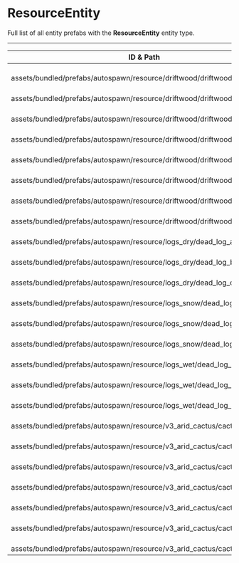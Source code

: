 # ResourceEntity
Full list of all <Badge type="warning" text="24"/> entity prefabs with the **ResourceEntity** entity type.

---
| ID & Path |
| --- |
| <a href="#2185810269"><Badge id="2185810269" type="tip" text="#"/></a> <Badge type="tip" text="2185810269"/> <Badge type="info" text="Poolable"/> <Badge type="info" text="Spawnable"/> <Badge type="info" text="ResourceDispenser"/> <Badge type="info" text="DecorScale"/> <Badge type="info" text="DecorRotate"/> <br> assets/bundled/prefabs/autospawn/resource/driftwood/driftwood_1.prefab |
| <a href="#53033822"><Badge id="53033822" type="tip" text="#"/></a> <Badge type="tip" text="53033822"/> <Badge type="info" text="Poolable"/> <Badge type="info" text="Spawnable"/> <Badge type="info" text="ResourceDispenser"/> <Badge type="info" text="DecorScale"/> <Badge type="info" text="DecorRotate"/> <br> assets/bundled/prefabs/autospawn/resource/driftwood/driftwood_2.prefab |
| <a href="#3063603901"><Badge id="3063603901" type="tip" text="#"/></a> <Badge type="tip" text="3063603901"/> <Badge type="info" text="Poolable"/> <Badge type="info" text="Spawnable"/> <Badge type="info" text="ResourceDispenser"/> <Badge type="info" text="DecorScale"/> <Badge type="info" text="DecorRotate"/> <br> assets/bundled/prefabs/autospawn/resource/driftwood/driftwood_3.prefab |
| <a href="#4211220439"><Badge id="4211220439" type="tip" text="#"/></a> <Badge type="tip" text="4211220439"/> <Badge type="info" text="Poolable"/> <Badge type="info" text="Spawnable"/> <Badge type="info" text="ResourceDispenser"/> <Badge type="info" text="DecorScale"/> <Badge type="info" text="DecorRotate"/> <br> assets/bundled/prefabs/autospawn/resource/driftwood/driftwood_4.prefab |
| <a href="#2046267825"><Badge id="2046267825" type="tip" text="#"/></a> <Badge type="tip" text="2046267825"/> <Badge type="info" text="Poolable"/> <Badge type="info" text="Spawnable"/> <Badge type="info" text="ResourceDispenser"/> <Badge type="info" text="DecorScale"/> <Badge type="info" text="DecorRotate"/> <br> assets/bundled/prefabs/autospawn/resource/driftwood/driftwood_5.prefab |
| <a href="#2851433408"><Badge id="2851433408" type="tip" text="#"/></a> <Badge type="tip" text="2851433408"/> <Badge type="info" text="Poolable"/> <Badge type="info" text="Spawnable"/> <Badge type="info" text="DecorScale"/> <Badge type="info" text="DecorAlign"/> <Badge type="info" text="DecorRotate"/> <Badge type="info" text="ResourceDispenser"/> <br> assets/bundled/prefabs/autospawn/resource/driftwood/driftwood_set_1.prefab |
| <a href="#4196856001"><Badge id="4196856001" type="tip" text="#"/></a> <Badge type="tip" text="4196856001"/> <Badge type="info" text="Poolable"/> <Badge type="info" text="Spawnable"/> <Badge type="info" text="DecorScale"/> <Badge type="info" text="DecorAlign"/> <Badge type="info" text="DecorRotate"/> <Badge type="info" text="ResourceDispenser"/> <br> assets/bundled/prefabs/autospawn/resource/driftwood/driftwood_set_2.prefab |
| <a href="#1440601674"><Badge id="1440601674" type="tip" text="#"/></a> <Badge type="tip" text="1440601674"/> <Badge type="info" text="Poolable"/> <Badge type="info" text="Spawnable"/> <Badge type="info" text="DecorScale"/> <Badge type="info" text="DecorAlign"/> <Badge type="info" text="DecorRotate"/> <Badge type="info" text="ResourceDispenser"/> <br> assets/bundled/prefabs/autospawn/resource/driftwood/driftwood_set_3.prefab |
| <a href="#1256252847"><Badge id="1256252847" type="tip" text="#"/></a> <Badge type="tip" text="1256252847"/> <Badge type="info" text="Poolable"/> <Badge type="info" text="Spawnable"/> <Badge type="info" text="ResourceDispenser"/> <Badge type="info" text="DecorScale"/> <Badge type="info" text="DecorOffset"/> <Badge type="info" text="DecorRotate"/> <Badge type="info" text="DecorAlign"/> <Badge type="info" text="MeshLOD"/> <br> assets/bundled/prefabs/autospawn/resource/logs_dry/dead_log_a.prefab |
| <a href="#4205217620"><Badge id="4205217620" type="tip" text="#"/></a> <Badge type="tip" text="4205217620"/> <Badge type="info" text="Poolable"/> <Badge type="info" text="Spawnable"/> <Badge type="info" text="ResourceDispenser"/> <Badge type="info" text="DecorScale"/> <Badge type="info" text="DecorOffset"/> <Badge type="info" text="DecorRotate"/> <Badge type="info" text="DecorAlign"/> <Badge type="info" text="MeshLOD"/> <br> assets/bundled/prefabs/autospawn/resource/logs_dry/dead_log_b.prefab |
| <a href="#900882703"><Badge id="900882703" type="tip" text="#"/></a> <Badge type="tip" text="900882703"/> <Badge type="info" text="Poolable"/> <Badge type="info" text="Spawnable"/> <Badge type="info" text="ResourceDispenser"/> <Badge type="info" text="DecorScale"/> <Badge type="info" text="DecorOffset"/> <Badge type="info" text="DecorRotate"/> <Badge type="info" text="DecorAlign"/> <Badge type="info" text="MeshLOD"/> <br> assets/bundled/prefabs/autospawn/resource/logs_dry/dead_log_c.prefab |
| <a href="#1757500473"><Badge id="1757500473" type="tip" text="#"/></a> <Badge type="tip" text="1757500473"/> <Badge type="info" text="Poolable"/> <Badge type="info" text="Spawnable"/> <Badge type="info" text="ResourceDispenser"/> <Badge type="info" text="DecorScale"/> <Badge type="info" text="DecorOffset"/> <Badge type="info" text="DecorRotate"/> <Badge type="info" text="DecorAlign"/> <Badge type="info" text="MeshLOD"/> <br> assets/bundled/prefabs/autospawn/resource/logs_snow/dead_log_a.prefab |
| <a href="#1782777145"><Badge id="1782777145" type="tip" text="#"/></a> <Badge type="tip" text="1782777145"/> <Badge type="info" text="Poolable"/> <Badge type="info" text="Spawnable"/> <Badge type="info" text="ResourceDispenser"/> <Badge type="info" text="DecorScale"/> <Badge type="info" text="DecorOffset"/> <Badge type="info" text="DecorRotate"/> <Badge type="info" text="DecorAlign"/> <Badge type="info" text="MeshLOD"/> <br> assets/bundled/prefabs/autospawn/resource/logs_snow/dead_log_b.prefab |
| <a href="#2524096513"><Badge id="2524096513" type="tip" text="#"/></a> <Badge type="tip" text="2524096513"/> <Badge type="info" text="Poolable"/> <Badge type="info" text="Spawnable"/> <Badge type="info" text="ResourceDispenser"/> <Badge type="info" text="DecorScale"/> <Badge type="info" text="DecorOffset"/> <Badge type="info" text="DecorRotate"/> <Badge type="info" text="DecorAlign"/> <Badge type="info" text="MeshLOD"/> <br> assets/bundled/prefabs/autospawn/resource/logs_snow/dead_log_c.prefab |
| <a href="#58855262"><Badge id="58855262" type="tip" text="#"/></a> <Badge type="tip" text="58855262"/> <Badge type="info" text="Poolable"/> <Badge type="info" text="Spawnable"/> <Badge type="info" text="ResourceDispenser"/> <Badge type="info" text="DecorScale"/> <Badge type="info" text="DecorOffset"/> <Badge type="info" text="DecorRotate"/> <Badge type="info" text="DecorAlign"/> <Badge type="info" text="MeshLOD"/> <br> assets/bundled/prefabs/autospawn/resource/logs_wet/dead_log_a.prefab |
| <a href="#2230952726"><Badge id="2230952726" type="tip" text="#"/></a> <Badge type="tip" text="2230952726"/> <Badge type="info" text="Poolable"/> <Badge type="info" text="Spawnable"/> <Badge type="info" text="ResourceDispenser"/> <Badge type="info" text="DecorScale"/> <Badge type="info" text="DecorOffset"/> <Badge type="info" text="DecorRotate"/> <Badge type="info" text="DecorAlign"/> <Badge type="info" text="MeshLOD"/> <br> assets/bundled/prefabs/autospawn/resource/logs_wet/dead_log_b.prefab |
| <a href="#1861715755"><Badge id="1861715755" type="tip" text="#"/></a> <Badge type="tip" text="1861715755"/> <Badge type="info" text="Poolable"/> <Badge type="info" text="Spawnable"/> <Badge type="info" text="ResourceDispenser"/> <Badge type="info" text="DecorScale"/> <Badge type="info" text="DecorOffset"/> <Badge type="info" text="DecorRotate"/> <Badge type="info" text="DecorAlign"/> <Badge type="info" text="MeshLOD"/> <br> assets/bundled/prefabs/autospawn/resource/logs_wet/dead_log_c.prefab |
| <a href="#2749651279"><Badge id="2749651279" type="tip" text="#"/></a> <Badge type="tip" text="2749651279"/> <Badge type="info" text="Poolable"/> <Badge type="info" text="Spawnable"/> <Badge type="info" text="ResourceDispenser"/> <Badge type="info" text="DecorScale"/> <Badge type="info" text="DecorRotate"/> <Badge type="info" text="DecorOffset"/> <Badge type="info" text="Poolable"/> <Badge type="info" text="PrefabInformation"/> <Badge type="info" text="BoundsCheck"/> <br> assets/bundled/prefabs/autospawn/resource/v3_arid_cactus/cactus-1.prefab |
| <a href="#475377262"><Badge id="475377262" type="tip" text="#"/></a> <Badge type="tip" text="475377262"/> <Badge type="info" text="Poolable"/> <Badge type="info" text="Spawnable"/> <Badge type="info" text="ResourceDispenser"/> <Badge type="info" text="DecorScale"/> <Badge type="info" text="DecorRotate"/> <Badge type="info" text="DecorOffset"/> <Badge type="info" text="Poolable"/> <Badge type="info" text="PrefabInformation"/> <Badge type="info" text="BoundsCheck"/> <br> assets/bundled/prefabs/autospawn/resource/v3_arid_cactus/cactus-2.prefab |
| <a href="#3385984627"><Badge id="3385984627" type="tip" text="#"/></a> <Badge type="tip" text="3385984627"/> <Badge type="info" text="Poolable"/> <Badge type="info" text="Spawnable"/> <Badge type="info" text="ResourceDispenser"/> <Badge type="info" text="DecorScale"/> <Badge type="info" text="DecorRotate"/> <Badge type="info" text="DecorOffset"/> <Badge type="info" text="Poolable"/> <Badge type="info" text="PrefabInformation"/> <Badge type="info" text="BoundsCheck"/> <br> assets/bundled/prefabs/autospawn/resource/v3_arid_cactus/cactus-3.prefab |
| <a href="#2611805566"><Badge id="2611805566" type="tip" text="#"/></a> <Badge type="tip" text="2611805566"/> <Badge type="info" text="Poolable"/> <Badge type="info" text="Spawnable"/> <Badge type="info" text="ResourceDispenser"/> <Badge type="info" text="DecorScale"/> <Badge type="info" text="DecorRotate"/> <Badge type="info" text="DecorOffset"/> <Badge type="info" text="PrefabInformation"/> <Badge type="info" text="BoundsCheck"/> <br> assets/bundled/prefabs/autospawn/resource/v3_arid_cactus/cactus-4.prefab |
| <a href="#2613580048"><Badge id="2613580048" type="tip" text="#"/></a> <Badge type="tip" text="2613580048"/> <Badge type="info" text="Poolable"/> <Badge type="info" text="Spawnable"/> <Badge type="info" text="ResourceDispenser"/> <Badge type="info" text="DecorScale"/> <Badge type="info" text="DecorRotate"/> <Badge type="info" text="DecorOffset"/> <Badge type="info" text="Poolable"/> <Badge type="info" text="PrefabInformation"/> <Badge type="info" text="BoundsCheck"/> <br> assets/bundled/prefabs/autospawn/resource/v3_arid_cactus/cactus-5.prefab |
| <a href="#755840967"><Badge id="755840967" type="tip" text="#"/></a> <Badge type="tip" text="755840967"/> <Badge type="info" text="Poolable"/> <Badge type="info" text="Spawnable"/> <Badge type="info" text="ResourceDispenser"/> <Badge type="info" text="DecorScale"/> <Badge type="info" text="DecorRotate"/> <Badge type="info" text="DecorOffset"/> <Badge type="info" text="Poolable"/> <Badge type="info" text="PrefabInformation"/> <Badge type="info" text="BoundsCheck"/> <br> assets/bundled/prefabs/autospawn/resource/v3_arid_cactus/cactus-6.prefab |
| <a href="#996259137"><Badge id="996259137" type="tip" text="#"/></a> <Badge type="tip" text="996259137"/> <Badge type="info" text="Poolable"/> <Badge type="info" text="Spawnable"/> <Badge type="info" text="ResourceDispenser"/> <Badge type="info" text="DecorScale"/> <Badge type="info" text="DecorRotate"/> <Badge type="info" text="DecorOffset"/> <Badge type="info" text="Poolable"/> <Badge type="info" text="PrefabInformation"/> <Badge type="info" text="BoundsCheck"/> <br> assets/bundled/prefabs/autospawn/resource/v3_arid_cactus/cactus-7.prefab |
